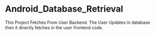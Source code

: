 # Android_Database_Retrieval
This Project Fetches From User Backend.
The User Updates in database then it directly fetches in the user frontend code.
